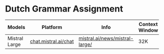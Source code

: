 
# Dutch Grammar Assignment 

| Models        | Platform  | Info   | Context Window | System Prompt | Prompt | Conversation | Review |
| ------------- | ---------- | ------ | -------------- | -------------- | --------| ------------ | ------ | 
| Mistral Large |  [chat.mistral.ai/chat](https://chat.mistral.ai/chat) | [mistral.ai/news/mistral-large/](https://mistral.ai/news/mistral-large/) | 32K | Unknown | [Prompt](Prompt/Grammar%20Test%20Prompt.md) | [Convo](../../../Model%20Testing/Mistral/Dutch%20Grammar/Student%20Asks/LargeChatStudentAsksFeedbackV0.md) | [review](../Model%20Testing/Mistral/Student%20Asks/Mistral%20Large%20Chat%20-%20Review.md) | 

